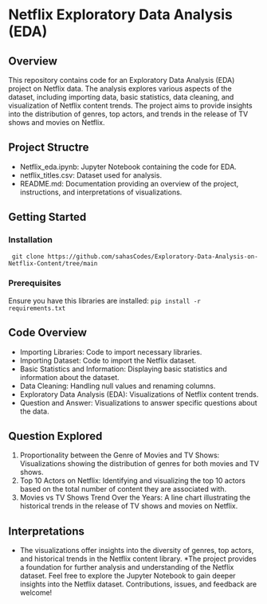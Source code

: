# Netflix Exploratory Data Analysis (EDA)

## Overview
This repository contains code for an Exploratory Data Analysis (EDA) project on Netflix data. The analysis explores various aspects of the dataset, including importing data, basic statistics, data cleaning, and visualization of Netflix content trends. The project aims to provide insights into the distribution of genres, top actors, and trends in the release of TV shows and movies on Netflix.

## Project Structre
* Netflix_eda.ipynb: Jupyter Notebook containing the code for EDA.
* netflix_titles.csv: Dataset used for analysis.
* README.md: Documentation providing an overview of the project, instructions, and interpretations of visualizations.

## Getting Started
### Installation
` git clone https://github.com/sahasCodes/Exploratory-Data-Analysis-on-Netflix-Content/tree/main`

### Prerequisites
Ensure you have this libraries are installed:
`pip install -r requirements.txt`

## Code Overview
* Importing Libraries: Code to import necessary libraries.
* Importing Dataset: Code to import the Netflix dataset.
* Basic Statistics and Information: Displaying basic statistics and information about the dataset.
* Data Cleaning: Handling null values and renaming columns.
* Exploratory Data Analysis (EDA): Visualizations of Netflix content trends.
* Question and Answer: Visualizations to answer specific questions about the data.
## Question Explored
1. Proportionality between the Genre of Movies and TV Shows: Visualizations showing the distribution of genres for both movies and TV shows.
2. Top 10 Actors on Netflix: Identifying and visualizing the top 10 actors based on the total number of content they are associated with.
3. Movies vs TV Shows Trend Over the Years: A line chart illustrating the historical trends in the release of TV shows and movies on Netflix.
## Interpretations
* The visualizations offer insights into the diversity of genres, top actors, and historical trends in the Netflix content library.
*The project provides a foundation for further analysis and understanding of the Netflix dataset.
Feel free to explore the Jupyter Notebook to gain deeper insights into the Netflix dataset. Contributions, issues, and feedback are welcome!
